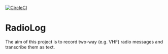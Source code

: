 [![CircleCI](https://circleci.com/gh/FarrOut/RadioLog.svg?style=svg)](https://circleci.com/gh/FarrOut/RadioLog)

# RadioLog
The aim of this project is to record two-way (e.g. VHF) radio messages and transcribe them as text.
